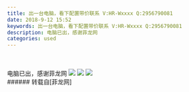 ```yaml
---
title: 出一台电脑，看下配置带价联系 V:HR-Wxxxx Q:2956790081
date: 2018-9-12 15:52
keywords: 出一台电脑，看下配置带价联系 V:HR-Wxxxx Q:2956790081
description: 电脑已出，感谢菲龙网
categories: used
---
```

<td class="t_f" id="postmessage_1779296">

<br/>
<br/>
电脑已出，感谢菲龙网

<img aid="942170" data-cf-modified-a15bc900481199ff1d27d0b5-="" file="data/attachment/forum/201809/12/155131t9tx4ie0991zt9et.png.thumb.jpg" id="aimg_942170" inpost="1" onclick="" onmouseover="" src="http://www.flw.ph/data/attachment/forum/201809/12/155131t9tx4ie0991zt9et.png" style="cursor:pointer" zoomfile="data/attachment/forum/201809/12/155131t9tx4ie0991zt9et.png"/>



<img aid="942169" data-cf-modified-a15bc900481199ff1d27d0b5-="" file="data/attachment/forum/201809/12/155130p3585tt6uvkukqtv.jpg.thumb.jpg" id="aimg_942169" inpost="1" onclick="" onmouseover="" src="http://www.flw.ph/data/attachment/forum/201809/12/155130p3585tt6uvkukqtv.jpg" style="cursor:pointer" zoomfile="data/attachment/forum/201809/12/155130p3585tt6uvkukqtv.jpg"/>



<img aid="942171" data-cf-modified-a15bc900481199ff1d27d0b5-="" file="data/attachment/forum/201809/12/155131iy552vsv4b5qyjxy.jpg.thumb.jpg" id="aimg_942171" inpost="1" onclick="" onmouseover="" src="http://www.flw.ph/data/attachment/forum/201809/12/155131iy552vsv4b5qyjxy.jpg" style="cursor:pointer" zoomfile="data/attachment/forum/201809/12/155131iy552vsv4b5qyjxy.jpg"/>


<br/>
</td>
###### 转载自[菲龙网]